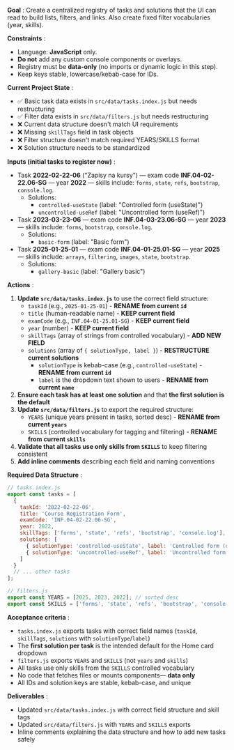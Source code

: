  **Goal** : Create a centralized registry of tasks and solutions that the UI can read to build lists, filters, and links. Also create fixed filter vocabularies (year, skills).

 **Constraints** :

* Language: **JavaScript** only.
* **Do not** add any custom console components or overlays.
* Registry must be **data-only** (no imports or dynamic logic in this step).
* Keep keys stable, lowercase/kebab-case for IDs.

 **Current Project State** :

* ✅ Basic task data exists in `src/data/tasks.index.js` but needs restructuring
* ✅ Filter data exists in `src/data/filters.js` but needs restructuring  
* ❌ Current data structure doesn't match UI requirements
* ❌ Missing `skillTags` field in task objects
* ❌ Filter structure doesn't match required YEARS/SKILLS format
* ❌ Solution structure needs to be standardized

 **Inputs (initial tasks to register now)** :

* Task **2022-02-22-06** ("Zapisy na kursy") — exam code **INF.04-02-22.06-SG** — year **2022** — skills include: `forms`, `state`, `refs`, `bootstrap`, `console.log`.
  * Solutions:
    * `controlled-useState` (label: "Controlled form (useState)")
    * `uncontrolled-useRef` (label: "Uncontrolled form (useRef)")
* Task **2023-03-23-06** — exam code **INF.04-03-23.06-SG** — year **2023** — skills include: `forms`, `bootstrap`, `console.log`.
  * Solutions:
    * `basic-form` (label: "Basic form")
* Task **2025-01-25-01** — exam code **INF.04-01-25.01-SG** — year **2025** — skills include: `arrays`, `filtering`, `images`, `state`, `bootstrap`.
  * Solutions:
    * `gallery-basic` (label: "Gallery basic")

 **Actions** :

1. **Update `src/data/tasks.index.js`** to use the correct field structure:
   * `taskId` (e.g., `2025-01-25-01`) - **RENAME from current `id`**
   * `title` (human-readable name) - **KEEP current field**
   * `examCode` (e.g., `INF.04-01-25.01-SG`) - **KEEP current field**
   * `year` (number) - **KEEP current field**
   * `skillTags` (array of strings from controlled vocabulary) - **ADD NEW FIELD**
   * `solutions` (array of `{ solutionType, label }`) - **RESTRUCTURE current solutions**
     * `solutionType` is kebab-case (e.g., `controlled-useState`) - **RENAME from current `id`**
     * `label` is the dropdown text shown to users - **RENAME from current `name`**
2. **Ensure each task has at least one solution** and that **the first solution is the default**
3. **Update `src/data/filters.js`** to export the required structure:
   * `YEARS` (unique years present in tasks, sorted desc) - **RENAME from current `years`**
   * `SKILLS` (controlled vocabulary for tagging and filtering) - **RENAME from current `skills`**
4. **Validate that all tasks use only skills from `SKILLS`** to keep filtering consistent
5. **Add inline comments** describing each field and naming conventions

 **Required Data Structure** :

```javascript
// tasks.index.js
export const tasks = [
  {
    taskId: '2022-02-22-06',
    title: 'Course Registration Form',
    examCode: 'INF.04-02-22.06-SG',
    year: 2022,
    skillTags: ['forms', 'state', 'refs', 'bootstrap', 'console.log'],
    solutions: [
      { solutionType: 'controlled-useState', label: 'Controlled form (useState)' },
      { solutionType: 'uncontrolled-useRef', label: 'Uncontrolled form (useRef)' }
    ]
  }
  // ... other tasks
];

// filters.js
export const YEARS = [2025, 2023, 2022]; // sorted desc
export const SKILLS = ['forms', 'state', 'refs', 'bootstrap', 'console.log', 'arrays', 'filtering', 'images'];
```

 **Acceptance criteria** :

* `tasks.index.js` exports tasks with correct field names (`taskId`, `skillTags`, `solutions` with `solutionType`/`label`)
* The **first solution per task** is the intended default for the Home card dropdown
* `filters.js` exports `YEARS` and `SKILLS` (not `years` and `skills`)
* All tasks use only skills from the `SKILLS` controlled vocabulary
* No code that fetches files or mounts components— **data only**
* All IDs and solution keys are stable, kebab-case, and unique

 **Deliverables** :

* Updated `src/data/tasks.index.js` with correct field structure and skill tags
* Updated `src/data/filters.js` with `YEARS` and `SKILLS` exports
* Inline comments explaining the data structure and how to add new tasks safely
